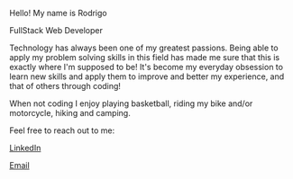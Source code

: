 Hello! My name is Rodrigo

FullStack Web Developer

Technology has always been one of my greatest passions. Being able to apply my problem solving skills in this field has made
me sure that this is exactly where I'm supposed to be! It's become my everyday obsession to learn new skills and apply them to 
improve and better my experience, and that of others through coding!

When not coding I enjoy playing basketball, riding my bike and/or motorcycle, hiking and camping.

Feel free to reach out to me:


  [LinkedIn](https://www.linkedin.com/in/rodrigosouza-rs/)

  
  [Email](souza.rodrigo.rls@gmail.com)


